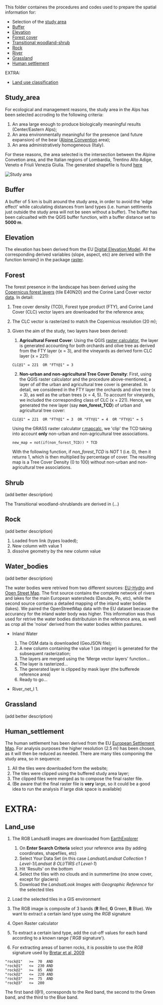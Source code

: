 This folder containes the procedures and codes used to prepare the spatial information for:

* Selection of the [study area](#Study_area)
* [Buffer](#Buffer)
* [Elevation](#Elevation)
* [Forest cover](#Forest)
* [Transitional woodland-shrub](#Shrub)
* [Rock](#Rock)
* [River](#Water_bodies)
* [Grassland](#Grassland)
* [Human settlement](#Human_settlement)

EXTRA:
* [Land use classification](#Land_use)


## Study_area
For ecological and management reasons, the study area in the Alps has been selected accroding to the following criteria:  
1. An area large enough to produce biologically meaningful results (Center/Eastern Alps);
2. An area environmentally meaningful for the presence (and future expansion) of the bear ([Alpine Convention](http://www.alpconv.org/it/convention/default.html) area);
3. An area administratively homogeneous (Italy).

For these reasons, the area selected is the intersection between the Alpine Convetion area, and the Italian regions of Lombardia, Trentino Alto Adige, Veneto e Friuli Venezia Giulia. The generated shapefile is found [here](https://github.com/andreacorra/AlpBearConnect/tree/master/variables/alpconv)


![Study area](https://github.com/andreacorra/AlpBearConnect/blob/master/variables/study_area_alp.png)


## Buffer

A buffer of 5 km is built around the study area, in order to avoid the 'edge effect' while calculating distances from land types (i.e. human settlments just outside the study area will not be seen without a buffer). The buffer has been calcualted with the QGIS buffer function, with a buffer distance set to **5000 m**.


## Elevation
The elevation has been derived from the EU [Digital Elevation Model](https://land.copernicus.eu/imagery-in-situ/eu-dem/eu-dem-v1.1). All the corresponding derived variables (slope, aspect, etc) are derived with the function *terrain()* in the package [raster](https://cran.r-project.org/web/packages/raster/index.html).


## Forest

The forest presence in the landscape has been derived using the [Copernicus forest layers](https://land.copernicus.eu/pan-european/high-resolution-layers/forests) (tile E40N20) and the Corine Land Cover vector [data](https://land.copernicus.eu/pan-european/corine-land-cover/clc-2012). In detail:  
1. Tree cover density (TCD), Forest type product (FTY), and Corine Land Cover (CLC) vector layers are downloaded for the reference area;
2. The CLC vector is rasterized to match the Copernicus resolution (20 m);
3. Given the aim of the study, two layers have been derived:  
   1. **Agricultural Forest Cover**: Using the QGIS [raster calculator](https://docs.qgis.org/2.8/en/docs/user_manual/working_with_raster/raster_calculator.html), the layer is generated accounting for both orchards and olive tree as derived from the FTY layer (x = 3), and the vineyards as derived form CLC layer (x = 221):   
   ```
   CLC@1" = 221  OR "FTY@1" = 3   
   ```
     
   2. **Non-urban and non-agricultural Tree Cover Density**: First, using the QGIS raster calculator and the procedure above-mentioned, a layer of *all* the urban and agricultural tree cover is generated. In detail, we considered in the FTY layer the orchards and olive tree (x = 3), as well as the urban trees (x = 4, 5). To account for vineyards, we included the corresponding class of CLC (x = 221). Hence, we generated the new layer (say **non_forest_TCD**) of urban and agricultural tree cover:  
   ```
   CLC@1" = 221  OR "FTY@1" = 3  OR "FTY@1" = 4  OR "FTY@1" = 5 
   ```
      Using the GRASS raster calculator [r.mapcalc](http://www.ing.unitn.it/~grass/docs/tutorial_62_en/htdocs/comandi/r.mapcalc.htm), we 'clip' the TCD taking into account **only** non-urban and non-agricultural tree associations.  
      ```
      new_map = not(if(non_forest_TCD)) * TCD
      ```
   With the following function, if *non_forest_TCD* is *NOT* 1 (i.e. 0), then it returns 1, which is then multiplied by   percentage of cover. The resulting map is a Tree Cover Density (0 to 100) without non-urban and non-agricultural tree associations.


## Shrub
(add better description)

The Transitional woodland-shrublands are derived in (...)


## Rock
(add better description)

1. Loaded from <website> link (types loaded);
2. New column with value 1
3. dissolve geometry by the new column value


## Water_bodies
(add better description)

The water bodies were retrived from two different sources: [EU-Hydro]() and [Open Street Map](). The first source contains the complete network of rivers and lakes for the main European watersheds (Danube, Po, etc), while the second source contains a detailed mapping of the inland water bodies (lakes). We paired the OpenStreetMap data with the EU dataset because the accurancy for the inland water body was higher. This information was thus used for retrive the water bodies distributuion in the reference area, as well as crop all the 'noise' derived from the water bodies within pastures.  

* Inland Water
   1. The OSM data is downloaded (GeoJSON file);
   2. A new column containing the value 1 (as integer) is generated for the subsequent rasterization;
   3. The layers are merged using the 'Merge vector layers' function...
   4. The layer is rasterized...
   5. The generated layer is clipped by mask layer (the bufferede reference area)
   6. Ready to go...


* River_net_I
   1. 


## Grassland
(add better description)


## Human_settlement

The human settlement has been derived from the EU [European Settlement Map](https://land.copernicus.eu/pan-european/GHSL/european-settlement-map/esm-2012-release-2017-urban-green). For analysis purposes the higher resolution (2.5 m) has been chosen, as it will then be reduced as needed. There are many tiles componing the study area, so in sequence:  
1. All the tiles were downloaded form the website;
2. The tiles were clipped using the buffered study area layer;
3. The clipped files were merged as to compose the final raster file.
4. (Be aware that the final raster file is **very** large, so it could be a good idea to run the analysis if large disk space is available)


# EXTRA:
## Land_use

1. The RGB Landsat8 images are downloaded from [EarthExplorer](https://earthexplorer.usgs.gov/)
   1. On **Enter Search Criteria** select your reference area (by adding coordinates, shapefiles, etc)
   2. Select Your Data Set (in this case *Landsat/Landsat Collection 1 Level-1/Landsat 8 OLI/TIRS c1 Level-1*)
   3. Hit 'Results' on the bottom
   4. Select the tiles with no clouds and in summertime (no snow cover, except for glaciers)
   5. Download the *LandsatLook Images with Geographic Reference* for the selected tiles  
   
2. Load the selected tiles in a GIS environment
3. The RGB image is composite of 3 bands (**R** Red, **G** Green, **B** Blue). We want to extract a certain land type using the *RGB* signature
4. Open Raster calculator
5. To extract a certain land type, add the cut-off values for each band according to a known range ('*RGB* signature').
6. For extracting areas of barren rocks, it is possible to use the *RGB* signature used by [Bretar et al, 2009](https://www.hydrol-earth-syst-sci.net/13/1531/2009/)

```
"rock@1"   >=  70  AND 
"rock@1"   <=  230 AND
"rock@2"   >=  85  AND
"rock@2"   <=  220 AND
"rock@3"   >=  75  AND
"rock@3"   <=  200
```
The first band (@1), corresponds to the Red band, the second to the Green band, and the third to the Blue band.
